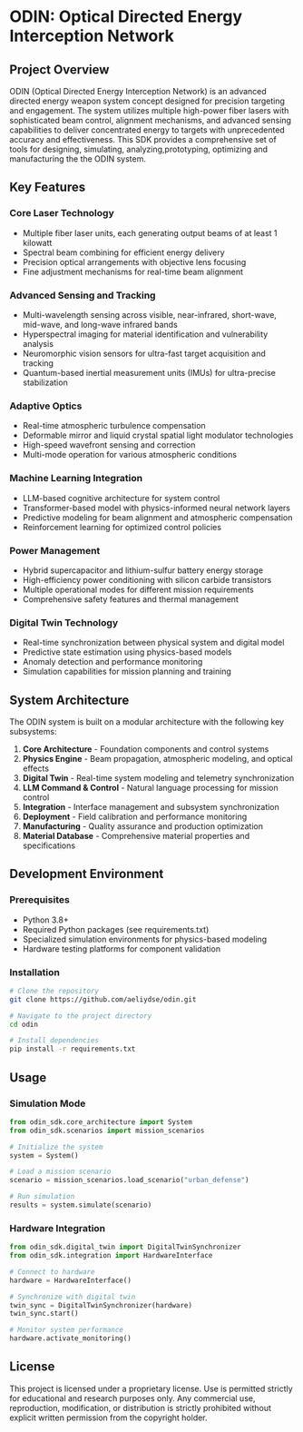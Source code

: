# ODIN: Optical Directed Energy Interception Network

## Project Overview

ODIN (Optical Directed Energy Interception Network) is an advanced directed energy weapon system concept designed for precision targeting and engagement. The system utilizes multiple high-power fiber lasers with sophisticated beam control, alignment mechanisms, and advanced sensing capabilities to deliver concentrated energy to targets with unprecedented accuracy and effectiveness. This SDK provides a comprehensive set of tools for designing, simulating, analyzing,prototyping, optimizing and manufacturing the  the ODIN system.

## Key Features

### Core Laser Technology
- Multiple fiber laser units, each generating output beams of at least 1 kilowatt
- Spectral beam combining for efficient energy delivery
- Precision optical arrangements with objective lens focusing
- Fine adjustment mechanisms for real-time beam alignment

### Advanced Sensing and Tracking
- Multi-wavelength sensing across visible, near-infrared, short-wave, mid-wave, and long-wave infrared bands
- Hyperspectral imaging for material identification and vulnerability analysis
- Neuromorphic vision sensors for ultra-fast target acquisition and tracking
- Quantum-based inertial measurement units (IMUs) for ultra-precise stabilization

### Adaptive Optics
- Real-time atmospheric turbulence compensation
- Deformable mirror and liquid crystal spatial light modulator technologies
- High-speed wavefront sensing and correction
- Multi-mode operation for various atmospheric conditions

### Machine Learning Integration
- LLM-based cognitive architecture for system control
- Transformer-based model with physics-informed neural network layers
- Predictive modeling for beam alignment and atmospheric compensation
- Reinforcement learning for optimized control policies

### Power Management
- Hybrid supercapacitor and lithium-sulfur battery energy storage
- High-efficiency power conditioning with silicon carbide transistors
- Multiple operational modes for different mission requirements
- Comprehensive safety features and thermal management

### Digital Twin Technology
- Real-time synchronization between physical system and digital model
- Predictive state estimation using physics-based models
- Anomaly detection and performance monitoring
- Simulation capabilities for mission planning and training

## System Architecture

The ODIN system is built on a modular architecture with the following key subsystems:

1. **Core Architecture** - Foundation components and control systems
2. **Physics Engine** - Beam propagation, atmospheric modeling, and optical effects
3. **Digital Twin** - Real-time system modeling and telemetry synchronization
4. **LLM Command & Control** - Natural language processing for mission control
5. **Integration** - Interface management and subsystem synchronization
6. **Deployment** - Field calibration and performance monitoring
7. **Manufacturing** - Quality assurance and production optimization
8. **Material Database** - Comprehensive material properties and specifications

## Development Environment

### Prerequisites
- Python 3.8+
- Required Python packages (see requirements.txt)
- Specialized simulation environments for physics-based modeling
- Hardware testing platforms for component validation

### Installation
```bash
# Clone the repository
git clone https://github.com/aeliydse/odin.git

# Navigate to the project directory
cd odin

# Install dependencies
pip install -r requirements.txt
```

## Usage

### Simulation Mode
```python
from odin_sdk.core_architecture import System
from odin_sdk.scenarios import mission_scenarios

# Initialize the system
system = System()

# Load a mission scenario
scenario = mission_scenarios.load_scenario("urban_defense")

# Run simulation
results = system.simulate(scenario)
```

### Hardware Integration
```python
from odin_sdk.digital_twin import DigitalTwinSynchronizer
from odin_sdk.integration import HardwareInterface

# Connect to hardware
hardware = HardwareInterface()

# Synchronize with digital twin
twin_sync = DigitalTwinSynchronizer(hardware)
twin_sync.start()

# Monitor system performance
hardware.activate_monitoring()
```

## License

This project is licensed under a proprietary license. Use is permitted strictly for educational and research purposes only. Any commercial use, reproduction, modification, or distribution is strictly prohibited without explicit written permission from the copyright holder.

